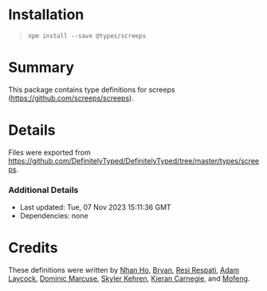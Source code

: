# Installation
> `npm install --save @types/screeps`

# Summary
This package contains type definitions for screeps (https://github.com/screeps/screeps).

# Details
Files were exported from https://github.com/DefinitelyTyped/DefinitelyTyped/tree/master/types/screeps.

### Additional Details
 * Last updated: Tue, 07 Nov 2023 15:11:36 GMT
 * Dependencies: none

# Credits
These definitions were written by [Nhan Ho](https://github.com/NhanHo), [Bryan](https://github.com/bryanbecker), [Resi Respati](https://github.com/resir014), [Adam Laycock](https://github.com/Arcath), [Dominic Marcuse](https://github.com/dmarcuse), [Skyler Kehren](https://github.com/pyrodogg), [Kieran Carnegie](https://github.com/kotarou), and [Mofeng](https://github.com/DiamondMofeng).
